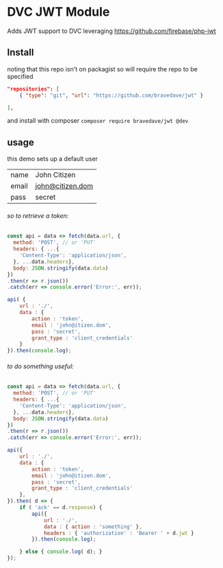 # DVC JWT Module

Adds JWT support to DVC leveraging https://github.com/firebase/php-jwt

## Install

noting that this repo isn't on packagist so will require the repo to be specified

```json
"repositories": [
	{ "type": "git", "url": "https://github.com/bravedave/jwt" }

],
```

and install with composer ```composer require bravedave/jwt @dev```

## usage

this demo sets up a default user

|       |                  |
| :---- | :--------------- |
| name  | John Citizen     |
| email | john@citizen.dom |
| pass  | secret           |



###### so to retrieve a token:
```javascript
const api = data => fetch(data.url, {
  method: 'POST', // or 'PUT'
  headers: { ...{
    'Content-Type': 'application/json',
  }, ...data.headers},
  body: JSON.stringify(data.data)
})
.then(r => r.json())
.catch(err => console.error('Error:', err));

api( {
	url : './',
	data : {
		action : 'token',
		email : 'john@itizen.dom',
		pass : 'secret',
		grant_type : 'client_credentials'
	}
}).then(console.log);
```

###### to do something useful:
```javascript
const api = data => fetch(data.url, {
  method: 'POST', // or 'PUT'
  headers: { ...{
    'Content-Type': 'application/json',
  }, ...data.headers},
  body: JSON.stringify(data.data)
})
.then(r => r.json())
.catch(err => console.error('Error:', err));

api({
	url : './',
	data : {
		action : 'token',
		email : 'john@itizen.dom',
		pass : 'secret',
		grant_type : 'client_credentials'
	},
}).then( d => {
	if ( 'ack' == d.response) {
		api({
			url : './',
			data : { action : 'something' },
			headers : { 'authorization' : 'Bearer ' + d.jwt }
		}).then(console.log);

	} else { console.log( d); }
});
```
